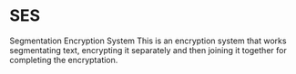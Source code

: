 # SES
Segmentation Encryption System
This is an encryption system that works segmentating text, encrypting it separately and then joining it together for completing the encryptation.
